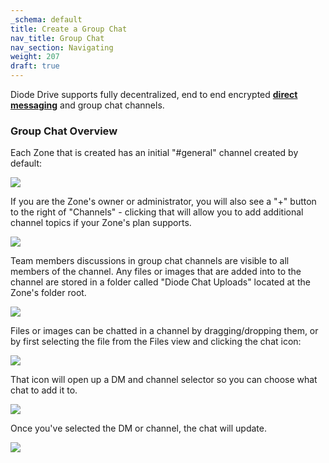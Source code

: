 ```yaml
---
_schema: default
title: Create a Group Chat
nav_title: Group Chat
nav_section: Navigating
weight: 207
draft: true
---
```

Diode Drive supports fully decentralized, end to end encrypted <a href="https://support.diode.io/article/plonz51666" target="_blank" rel="noopener"><strong>direct messaging</strong></a> and group chat channels.

### **Group Chat Overview**

Each Zone that is created has an initial "#general" channel created by default:

![](/uploads/image-69.png)

If you are the Zone's owner or administrator, you will also see a "+" button to the right of "Channels" - clicking that will allow you to add additional channel topics if your Zone's plan supports.

![](/uploads/image-70.png)

Team members discussions in group chat channels are visible to all members of the channel. Any files or images that are added into to the channel are stored in a folder called "Diode Chat Uploads" located at the Zone's folder root.

![](/uploads/image-72.png)

Files or images can be chatted in a channel by dragging/dropping them, or by first selecting the file from the Files view and clicking the chat icon:

![](/uploads/image-73.png)

That icon will open up a DM and channel selector so you can choose what chat to add it to.

![](/uploads/image-74.png)

Once you've selected the DM or channel, the chat will update.

![](/uploads/image-75.png)